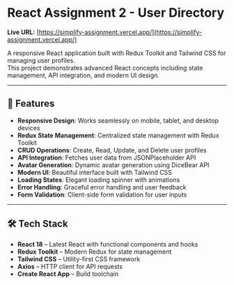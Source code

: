 # React Assignment 2 - User Directory

**Live URL:** [https://simplify-assignment.vercel.app/](https://simplify-assignment.vercel.app/)

A responsive React application built with Redux Toolkit and Tailwind CSS for managing user profiles.  
This project demonstrates advanced React concepts including state management, API integration, and modern UI design.

---

## 🚀 Features

- **Responsive Design**: Works seamlessly on mobile, tablet, and desktop devices  
- **Redux State Management**: Centralized state management with Redux Toolkit  
- **CRUD Operations**: Create, Read, Update, and Delete user profiles  
- **API Integration**: Fetches user data from JSONPlaceholder API  
- **Avatar Generation**: Dynamic avatar generation using DiceBear API  
- **Modern UI**: Beautiful interface built with Tailwind CSS  
- **Loading States**: Elegant loading spinner with animations  
- **Error Handling**: Graceful error handling and user feedback  
- **Form Validation**: Client-side form validation for user inputs  

---

## 🛠️ Tech Stack

- **React 18** – Latest React with functional components and hooks  
- **Redux Toolkit** – Modern Redux for state management  
- **Tailwind CSS** – Utility-first CSS framework  
- **Axios** – HTTP client for API requests  
- **Create React App** – Build toolchain  

